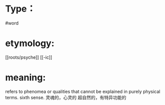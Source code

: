# Type：
#word 
# etymology: 
[[roots/psyche]]
[[-ic]]
# meaning: 
refers to phenomea or qualities that cannot be explained in purely physical terms. 
sixth sense. 
灵魂的，心灵的
超自然的，有特异功能的